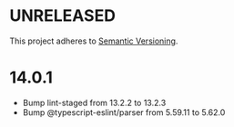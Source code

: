 # UNRELEASED

This project adheres to [Semantic Versioning](http://semver.org/).

# 14.0.1

- Bump lint-staged from 13.2.2 to 13.2.3
- Bump @typescript-eslint/parser from 5.59.11 to 5.62.0
